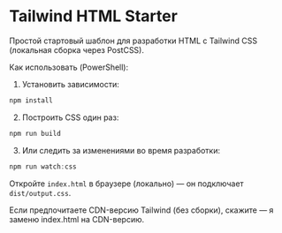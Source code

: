 # Tailwind HTML Starter

Простой стартовый шаблон для разработки HTML с Tailwind CSS (локальная сборка через PostCSS).

Как использовать (PowerShell):

1. Установить зависимости:

```powershell
npm install
```

2. Построить CSS один раз:

```powershell
npm run build
```

3. Или следить за изменениями во время разработки:

```powershell
npm run watch:css
```

Откройте `index.html` в браузере (локально) — он подключает `dist/output.css`.

Если предпочитаете CDN-версию Tailwind (без сборки), скажите — я заменю index.html на CDN-версию.

